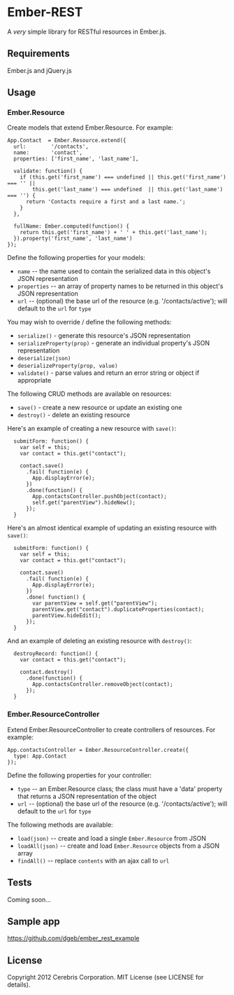 # Ember-REST

A *very* simple library for RESTful resources in Ember.js.

## Requirements

Ember.js and jQuery.js

## Usage

### Ember.Resource

Create models that extend Ember.Resource. For example:

```
App.Contact  = Ember.Resource.extend({
  url:        '/contacts',
  name:       'contact',
  properties: ['first_name', 'last_name'],

  validate: function() {
    if (this.get('first_name') === undefined || this.get('first_name') === '' ||
        this.get('last_name') === undefined  || this.get('last_name') === '') {
      return 'Contacts require a first and a last name.';
    }
  },

  fullName: Ember.computed(function() {
    return this.get('first_name') + ' ' + this.get('last_name');
  }).property('first_name', 'last_name')
});
```

Define the following properties for your models:

 * `name` -- the name used to contain the serialized data in this object's JSON representation
 * `properties` -- an array of property names to be returned in this object's JSON representation
 * `url` -- (optional) the base url of the resource (e.g. '/contacts/active'); will default to the `url` for `type`

You may wish to override / define the following methods:

 * `serialize()` - generate this resource's JSON representation
 * `serializeProperty(prop)` - generate an individual property's JSON representation
 * `deserialize(json)`
 * `deserializeProperty(prop, value)`
 * `validate()` - parse values and return an error string or object if appropriate

The following CRUD methods are available on resources:

 * `save()` - create a new resource or update an existing one
 * `destroy()` - delete an existing resource
 
Here's an example of creating a new resource with `save()`:

```
  submitForm: function() {
    var self = this;
    var contact = this.get("contact");

    contact.save()
      .fail( function(e) {
        App.displayError(e);
      })
      .done(function() {
        App.contactsController.pushObject(contact);
        self.get("parentView").hideNew();
      });
  }
```

Here's an almost identical example of updating an existing resource with `save()`:

```
  submitForm: function() {
    var self = this;
    var contact = this.get("contact");

    contact.save()
      .fail( function(e) {
        App.displayError(e);
      })
      .done( function() {
        var parentView = self.get("parentView");
        parentView.get("contact").duplicateProperties(contact);
        parentView.hideEdit();
      });
  }
```

And an example of deleting an existing resource with `destroy()`:

```
  destroyRecord: function() {
    var contact = this.get("contact");

    contact.destroy()
      .done(function() {
        App.contactsController.removeObject(contact);
      });
  }
```

### Ember.ResourceController

Extend Ember.ResourceController to create controllers of resources. For example:

```
App.contactsController = Ember.ResourceController.create({
  type: App.Contact
});
```

Define the following properties for your controller:

 * `type` -- an Ember.Resource class; the class must have a 'data' property that returns a JSON representation of the object
 * `url` -- (optional) the base url of the resource (e.g. '/contacts/active'); will default to the `url` for `type`

The following methods are available:

 * `load(json)` -- create and load a single `Ember.Resource` from JSON
 * `loadAll(json)` -- create and load `Ember.Resource` objects from a JSON array
 * `findAll()` -- replace `contents` with an ajax call to `url`

## Tests

Coming soon...

## Sample app

https://github.com/dgeb/ember_rest_example

## License

Copyright 2012 Cerebris Corporation. MIT License (see LICENSE for details).
